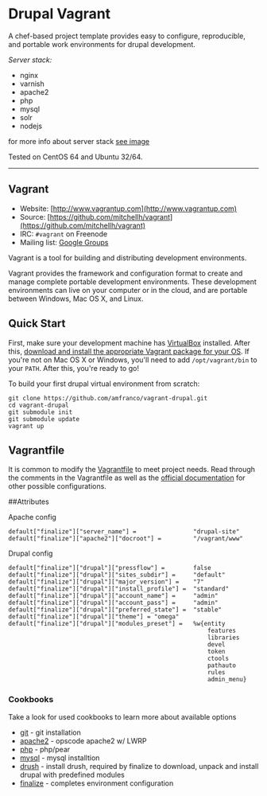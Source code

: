 # Drupal Vagrant

  A chef-based project template provides easy to configure, reproducible, and portable work environments for drupal development.

*Server stack:*

* nginx
* varnish
* apache2
* php
* mysql
* solr
* nodejs

for more info about server stack [see image](http://www.unixguru.co.uk/wp-content/uploads/2013/02/UnixGuruNVAColour1.png)

Tested on CentOS 64 and Ubuntu 32/64.

-------------

## Vagrant

* Website: [http://www.vagrantup.com](http://www.vagrantup.com)
* Source: [https://github.com/mitchellh/vagrant](https://github.com/mitchellh/vagrant)
* IRC: `#vagrant` on Freenode
* Mailing list: [Google Groups](http://groups.google.com/group/vagrant-up)

Vagrant is a tool for building and distributing development environments.

Vagrant provides the framework and configuration format to create and
manage complete portable development environments. These development
environments can live on your computer or in the cloud, and are portable
between Windows, Mac OS X, and Linux.

## Quick Start

First, make sure your development machine has [VirtualBox](http://www.virtualbox.org)
installed. After this, [download and install the appropriate Vagrant package for your OS](http://downloads.vagrantup.com). If you're not on Mac OS X or Windows, you'll need
to add `/opt/vagrant/bin` to your `PATH`. After this, you're ready to go!

To build your first drupal virtual environment from scratch:

    git clone https://github.com/amfranco/vagrant-drupal.git
    cd vagrant-drupal
    git submodule init
    git submodule update
    vagrant up

## Vagrantfile

It is common to modify the [Vagrantfile](https://github.com/ksorokin/vagrant-drupal/blob/master/Vagrantfile) to meet project needs. Read through the comments in the Vagrantfile as well as the [official documentation](http://docs.vagrantup.com/v2/) for other possible configurations.

##Attributes

Apache config

    default["finalize"]["server_name"] =                "drupal-site"
    default["finalize"]["apache2"]["docroot"] =         "/vagrant/www"


Drupal config

    default["finalize"]["drupal"]["pressflow"] =        false
    default["finalize"]["drupal"]["sites_subdir"] =     "default"
    default["finalize"]["drupal"]["major_version"] =    "7"
    default["finalize"]["drupal"]["install_profile"] =  "standard"
    default["finalize"]["drupal"]["account_name"] =     "admin"
    default["finalize"]["drupal"]["account_pass"] =     "admin"
    default["finalize"]["drupal"]["preferred_state"] =  "stable"
    default["finalize"]["drupal"]["theme"] = "omega"
    default["finalize"]["drupal"]["modules_preset"] =   %w{entity
                                                            features
                                                            libraries
                                                            devel
                                                            token
                                                            ctools
                                                            pathauto
                                                            rules
                                                            admin_menu}

### Cookbooks

Take a look for used cookbooks to learn more about available options
* [git](https://github.com/opscode-cookbooks/git) - git installation
* [apache2](https://github.com/opscode-cookbooks/apache2) - opscode apache2 w/ LWRP
* [php](https://github.com/opscode-cookbooks/php) - php/pear
* [mysql](https://github.com/opscode-cookbooks/mysql) - mysql installtion
* [drush](https://github.com/ksorokin/chef-drush.git) - install drush, required by finalize to download, unpack and install drupal with predefined modules
* [finalize](https://github.com/ksorokin/vagrant-drupal/tree/master/cookbooks-local/finalize) - completes environment configuration
